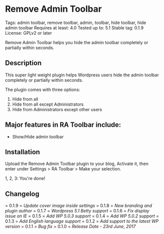 # Remove Admin Toolbar #

Tags: admin toolbar, remove toolbar, admin, toolbar, hide toolbar, hide admin toolbar
Requires at least: 4.0
Tested up to: 5.1
Stable tag: 0.1.9
License: GPLv2 or later

Remove Admin Toolbar helps you hide the admin toolbar completely or partially within seconds.


## Description ##

This super light weight plugin helps Wordpress users hide the admin toolbar completely or partially within seconds. 

The plugin comes with three options:
1. Hide from all
2. Hide from all except Administrators
3. Hide from Administrators except other users


## Major features in RA Toolbar include: ##

* Show/Hide admin toolbar

## Installation ##

Upload the Remove Admin Toolbar plugin to your blog, Activate it, then enter under Settings > RA Toolbar > Make your selection.

1, 2, 3: You're done!

## Changelog ##

= 0.1.9 =
*Update cover image inside settings*
= 0.1.8 =
*New branding and plugin author*
= 0.1.7 =
*Wordpress 5.1 Betty support*
= 0.1.6 =
*Fix display issue on IE*
= 0.1.5 =
*Add WP 5.0.3 support*
= 0.1.4 =
*Add WP 5.0.2 support*
= 0.1.3 =
*Add English language support*
= 0.1.2 =
*Add support to the latest WP version*
= 0.1.1 =
*Bug fix*
= 0.1.0 =
*Release Date - 23rd June, 2017*